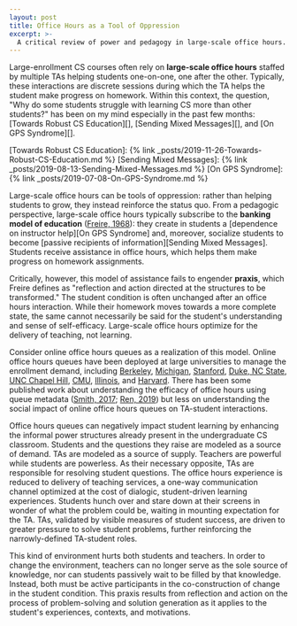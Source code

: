```yaml
---
layout: post
title: Office Hours as a Tool of Oppression
excerpt: >-
  A critical review of power and pedagogy in large-scale office hours.
---
```


Large-enrollment CS courses often rely on **large-scale office hours** staffed by multiple TAs helping students one-on-one, one after the other. Typically, these interactions are discrete sessions during which the TA helps the student make progress on homework. Within this context, the question, "Why do some students struggle with learning CS more than other students?" has been on my mind especially in the past few months: [Towards Robust CS Education][], [Sending Mixed Messages][], and [On GPS Syndrome][].

[Towards Robust CS Education]: {% link _posts/2019-11-26-Towards-Robust-CS-Education.md %}
[Sending Mixed Messages]: {% link _posts/2019-08-13-Sending-Mixed-Messages.md %}
[On GPS Syndrome]: {% link _posts/2019-07-08-On-GPS-Syndrome.md %}

Large-scale office hours can be tools of oppression: rather than helping students to grow, they instead reinforce the status quo. From a pedagogic perspective, large-scale office hours typically subscribe to the **banking model of education** ([Freire, 1968][]): they create in students a [dependence on instructor help][On GPS Syndrome] and, moreover, socialize students to become [passive recipients of information][Sending Mixed Messages]. Students receive assistance in office hours, which helps them make progress on homework assignments.

[Freire, 1968]: https://patitsas.github.io/2016/01/28/On-Paulo-Freire-and-seeing-computing-as-literacy/

Critically, however, this model of assistance fails to engender **praxis**, which Freire defines as "reflection and action directed at the structures to be transformed." The student condition is often unchanged after an office hours interaction. While their homework moves towards a more complete state, the same cannot necessarily be said for the student's understanding and sense of self-efficacy. Large-scale office hours optimize for the delivery of teaching, not learning.

Consider online office hours queues as a realization of this model. Online office hours queues have been deployed at large universities to manage the enrollment demand, including [Berkeley][], [Michigan][], [Stanford][], [Duke, NC State, UNC Chapel Hill][], [CMU][], [Illinois][], and [Harvard][]. There has been some published work about understanding the efficacy of office hours using queue metadata ([Smith, 2017][]; [Ren, 2019][]) but less on understanding the social impact of online office hours queues on TA-student interactions.

[Berkeley]: https://oh.cs61a.org/
[Michigan]: https://lobster.eecs.umich.edu/eecsoh/
[Stanford]: https://queuestatus.com/organizations/1
[Duke, NC State, UNC Chapel Hill]: https://mydigitalhand.org/
[CMU]: https://cmu.ohqueue.com/#/
[Illinois]: https://queue.illinois.edu/
[Harvard]: https://dl.acm.org/citation.cfm?id=2400179
[Smith, 2017]: https://dl.acm.org/citation.cfm?id=3017800
[Ren, 2019]: https://dl.acm.org/citation.cfm?id=3291279.3339418

Office hours queues can negatively impact student learning by enhancing the informal power structures already present in the undergraduate CS classroom. Students and the questions they raise are modeled as a source of demand. TAs are modeled as a source of supply. Teachers are powerful while students are powerless. As their necessary opposite, TAs are responsible for resolving student questions. The office hours experience is reduced to delivery of teaching services, a one-way communication channel optimized at the cost of dialogic, student-driven learning experiences. Students hunch over and stare down at their screens in wonder of what the problem could be, waiting in mounting expectation for the TA. TAs, validated by visible measures of student success, are driven to greater pressure to solve student problems, further reinforcing the narrowly-defined TA-student roles.

This kind of environment hurts both students and teachers. In order to change the environment, teachers can no longer serve as the sole source of knowledge, nor can students passively wait to be filled by that knowledge. Instead, both must be active participants in the co-construction of change in the student condition. This praxis results from reflection and action on the process of problem-solving and solution generation as it applies to the student's experiences, contexts, and motivations.
